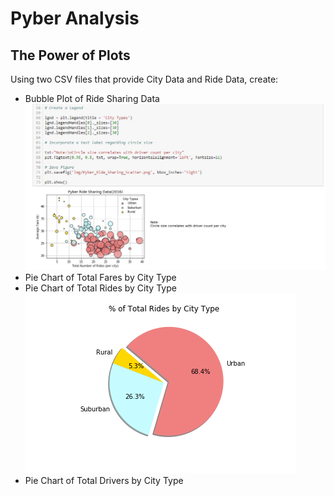# Pyber Analysis
## The Power of Plots


Using two CSV files that provide City Data and Ride Data, create:
* Bubble Plot of Ride Sharing Data
![scatter](img/Pyber_Analysis_Scatter_Screenshot.jpg)
* Pie Chart of Total Fares by City Type
* Pie Chart of Total Rides by City Type
![pie](img/Total_Rides_By_City_Pie.png)
* Pie Chart of Total Drivers by City Type
